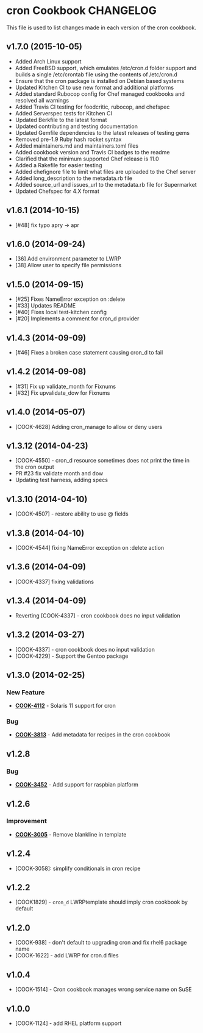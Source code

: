cron Cookbook CHANGELOG
=======================
This file is used to list changes made in each version of the cron cookbook.

v1.7.0 (2015-10-05)
-------------------
- Added Arch Linux support
- Added FreeBSD support, which emulates /etc/cron.d folder support and builds a single /etc/crontab file using the contents of /etc/cron.d
- Ensure that the cron package is installed on Debian based systems
- Updated Kitchen CI to use new format and additional platforms
- Added standard Rubocop config for Chef managed cookbooks and resolved all warnings
- Added Travis CI testing for foodcritic, rubocop, and chefspec
- Added Serverspec tests for Kitchen CI
- Updated Berkfile to the latest format
- Updated contributing and testing documentation
- Updated Gemfile dependencies to the latest releases of testing gems
- Removed pre-1.9 Ruby hash rocket syntax
- Added maintainers.md and maintainers.toml files
- Added cookbook version and Travis CI badges to the readme
- Clarified that the minimum supported Chef release is 11.0
- Added a Rakefile for easier testing
- Added chefignore file to limit what files are uploaded to the Chef server
- Added long_description to the metadata.rb file
- Added source_url and issues_url to the metadata.rb file for Supermarket
- Updated Chefspec for 4.X format

v1.6.1 (2014-10-15)
-------------------
- [#48] fix typo apry -> apr

v1.6.0 (2014-09-24)
-------------------
- [36] Add environment parameter to LWRP
- [38] Allow user to specify file permissions

v1.5.0 (2014-09-15)
-------------------
- [#25] Fixes NameError exception on :delete
- [#33] Updates README
- [#40] Fixes local test-kitchen config
- [#20] Implements a comment for cron_d provider

v1.4.3 (2014-09-09)
-------------------
- [#46] Fixes a broken case statement causing cron_d to fail

v1.4.2 (2014-09-08)
-------------------
- [#31] Fix up validate_month for Fixnums
- [#32] Fix upvalidate_dow for Fixnums

v1.4.0 (2014-05-07)
-------------------
- [COOK-4628] Adding cron_manage to allow or deny users


v1.3.12 (2014-04-23)
--------------------
- [COOK-4550] - cron_d resource sometimes does not print the time in the cron output
- PR #23 fix validate month and dow
- Updating test harness, adding specs


v1.3.10 (2014-04-10)
--------------------
- [COOK-4507] - restore ability to use @ fields


v1.3.8 (2014-04-10)
-------------------
- [COOK-4544] fixing NameError exception on :delete action


v1.3.6 (2014-04-09)
-------------------
- [COOK-4337] fixing validations


v1.3.4 (2014-04-09)
-------------------
- Reverting [COOK-4337] - cron cookbook does no input validation


v1.3.2 (2014-03-27)
-------------------
- [COOK-4337] - cron cookbook does no input validation
- [COOK-4229] - Support the Gentoo package


v1.3.0 (2014-02-25)
-------------------
### New Feature
- **[COOK-4112](https://tickets.chef.io/browse/COOK-4112)** - Solaris 11 support for cron

### Bug
- **[COOK-3813](https://tickets.chef.io/browse/COOK-3813)** - Add metadata for recipes in the cron cookbook


v1.2.8
------
### Bug
- **[COOK-3452](https://tickets.chef.io/browse/COOK-3452)** - Add support for raspbian platform

v1.2.6
------
### Improvement
- **[COOK-3005](https://tickets.chef.io/browse/COOK-3005)** - Remove blankline in template

v1.2.4
------
- [COOK-3058]: simplify conditionals in cron recipe

v1.2.2
------
- [COOK1829] - `cron_d` LWRPtemplate should imply cron cookbook by default

v1.2.0
------
- [COOK-938] - don't default to upgrading cron and fix rhel6 package name
- [COOK-1622] - add LWRP for cron.d files

v1.0.4
------
- [COOK-1514] - Cron cookbook manages wrong service name on SuSE

v1.0.0
------
- [COOK-1124] - add RHEL platform support

